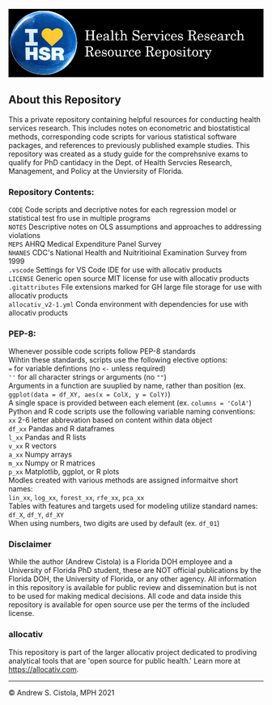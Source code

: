 ![](labeled.jpg)

## About this Repository
This a private repository containing helpful resources for conducting health services research. This includes notes on econometric and biostatistical methods, corresponding code scripts for various statistical software packages, and references to previously published example studies. This repository was created as a study guide for the comprehsnive exams to qualify for PhD cantidacy in the Dept. of Health Servcies Research, Management, and Policy at the Unviersity of Florida.

### Repository Contents:
`CODE` Code scripts and decriptive notes for each regression model or statistical test fro use in multiple programs<br>
`NOTES` Descriptive notes on OLS assumptions and approaches to addressing violations<br>
`MEPS` AHRQ Medical Expenditure Panel Survey<br>
`NHANES` CDC's National Health and Nuitritioinal Examination Survey from 1999<br>
`.vscode` Settings for VS Code IDE for use with allocativ products<br>
`LICENSE` Generic open source MIT license for use with allocativ products<br>
`.gitattributes` File extensions marked for GH large file storage for use with allocativ products<br>
`allocativ_v2-1.yml` Conda environment with dependencies for use with allocativ products

### PEP-8:
Whenever possible code scripts follow PEP-8 standards<br>
Wihtin these standards, scripts use the following elective options:<br>
`=` for variable defintions (no `<-` unless required)<br>
`''` for all character strings or arguments (no `""`) <br>
Arguments in a function are suuplied by name, rather than position (ex. `ggplot(data = df_XY, aes(x = ColX, y = ColY)`)<br>
A single space is provided between each element (ex. `columns = 'ColA'`)<br>
Python and R code scripts use the following variable naming conventions:<br>
`xx` 2-6 letter abbrevation based on content within data object<br>
`df_xx` Pandas and R dataframes<br>
`l_xx` Pandas and R lists<br>
`v_xx` R vectors<br>
`a_xx` Numpy arrays<br>
`m_xx` Numpy or R matrices<br>
`p_xx` Matplotlib, ggplot, or R plots<br>
Modles created with various methods are assigned informaitve short names:<br>
`lin_xx`, `log_xx`, `forest_xx`, `rfe_xx`, `pca_xx`<br>
Tables with features and targets used for modeling utilize standard names:<br>
`df_X`, `df_Y`, `df_XY`<br>
When using numbers, two digits are used by default (ex. `df_01`)

### Disclaimer
While the author (Andrew Cistola) is a Florida DOH employee and a University of Florida PhD student, these are NOT official publications by the Florida DOH, the University of Florida, or any other agency. All information in this repository is available for public review and dissemination but is not to be used for making medical decisions. All code and data inside this repository is available for open source use per the terms of the included license.

### allocativ
This repository is part of the larger allocativ project dedicated to prodiving analytical tools that are 'open source for public health.' Learn more at https://allocativ.com. 

<hr>&copy; Andrew S. Cistola, MPH 2021